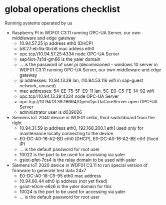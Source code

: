 # global operations checklist

Running systems operated by us

- Raspberry PI in WDF01 C3.11 running OPC-UA Server, our own middleware and edge gateway
	- 10.94.57.25 ip address eth0 (DHCP)
	- b8:27:eb:9a:0b:b8 mac addess eth0
	- opc.tcp//10.94.57.25:4334 node OPC-UA Server
    - sap4iot-7z1d-gm66 is the yaler domain
	- ... is the password of user pi
(decomisioned - windows 10 server in WDF01 C3.11 running OPC-UA Server, our own middleware and edge gateway
	- ip addresses: 10.94.13.39 lan, (10.94.53.116 wifi in sap-guest network, unused)
	- mac addresses: 54-EE-75-5F-E9-11 lan, 5C-E0-C5-FE-14-92 wifi
	- opc.tcp//10.94.13.39:4334 node OPC-UA Server
	- opc.tcp://10.94.13.39:16664/OpenOpcUaCoreServer open OPC-UA Server
	- administrator user is d039026
- Siemens IoT 2040 device in WDF01 cellar, third switchboard from the right
	- 10.94.31.59 ip address eth0, 192.168.200.1 eth1 used only for maintenance locally connecting to the device
	- E0-DC-A0-16-A2-BD	eth0 (DHCP), E0-DC-A0-16-A2-BE eth1 (fixed IP)
	- ... is the default password for root user
	- 10022 is the port to be used for accessing via yaler
	- gsiot-pfet-7cs4 is the relay domain to be used with yaler
- Siemens IoT 2020 device in WDF01 C3.11 to run special version of firmware to generate test data 24x7
	- E0-DC-A0-18-C5-95 eth0 mac address
	- 10.94.60.44 eth0 ip address (not yet fixed)
	- gsiot-e0cm-e6z6 is the yaler domain for this
	- 10024 is the port to be used for accessing via yaler
	- ... is the default password for root user
